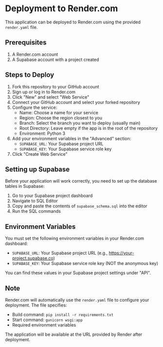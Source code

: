# Deployment to Render.com

This application can be deployed to Render.com using the provided `render.yaml` file.

## Prerequisites

1. A Render.com account
2. A Supabase account with a project created

## Steps to Deploy

1. Fork this repository to your GitHub account
2. Sign up or log in to Render.com
3. Click "New" and select "Web Service"
4. Connect your GitHub account and select your forked repository
5. Configure the service:
   - Name: Choose a name for your service
   - Region: Choose the region closest to you
   - Branch: Select the branch you want to deploy (usually main)
   - Root Directory: Leave empty if the app is in the root of the repository
   - Environment: Python 3
6. Add your environment variables in the "Advanced" section:
   - `SUPABASE_URL`: Your Supabase project URL
   - `SUPABASE_KEY`: Your Supabase service role key
7. Click "Create Web Service"

## Setting up Supabase

Before your application will work correctly, you need to set up the database tables in Supabase:

1. Go to your Supabase project dashboard
2. Navigate to SQL Editor
3. Copy and paste the contents of `supabase_schema.sql` into the editor
4. Run the SQL commands

## Environment Variables

You must set the following environment variables in your Render.com dashboard:

- `SUPABASE_URL`: Your Supabase project URL (e.g., https://your-project.supabase.co)
- `SUPABASE_KEY`: Your Supabase service role key (NOT the anonymous key)

You can find these values in your Supabase project settings under "API".

## Note

Render.com will automatically use the `render.yaml` file to configure your deployment. The file specifies:
- Build command: `pip install -r requirements.txt`
- Start command: `gunicorn wsgi:app`
- Required environment variables

The application will be available at the URL provided by Render after deployment.
